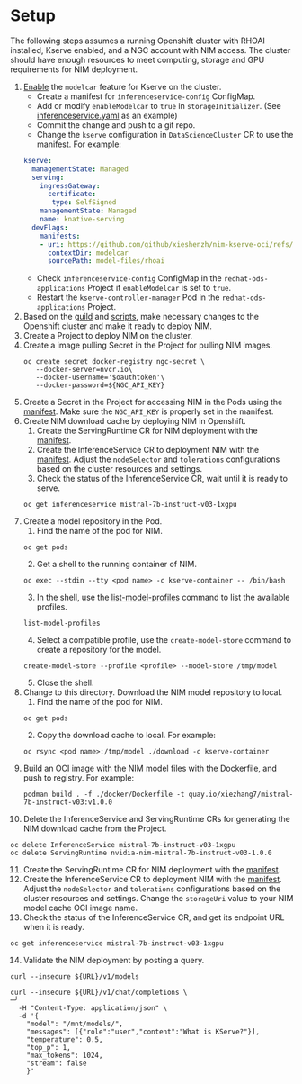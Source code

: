 # Setup

The following steps assumes a running Openshift cluster with RHOAI installed, Kserve enabled, and a NGC account with NIM access.
The cluster should have enough resources to meet computing, storage and GPU requirements for NIM deployment.

1. [Enable](https://kserve.github.io/website/latest/modelserving/storage/oci/#enabling-modelcars) the `modelcar` feature for Kserve on the cluster.
    - Create a manifest for `inferenceservice-config` ConfigMap.
    - Add or modify `enableModelcar` to `true` in `storageInitializer`. (See [inferenceservice.yaml](./rhoai/inferenceservice.yaml%20) as an example)
    - Commit the change and push to a git repo.
    - Change the `kserve` configuration in `DataScienceCluster` CR to use the manifest. For example:
   ```yaml
   kserve:
     managementState: Managed
     serving:
       ingressGateway:
         certificate:
          type: SelfSigned
       managementState: Managed
       name: knative-serving
     devFlags:
       manifests: 
       - uri: https://github.com/github/xieshenzh/nim-kserve-oci/refs/heads/main.tar.gz
         contextDir: modelcar
         sourcePath: model-files/rhoai
   ```
    - Check `inferenceservice-config` ConfigMap in the `redhat-ods-applications` Project if `enableModelcar` is set to `true`.
    - Restart the `kserve-controller-manager` Pod in the `redhat-ods-applications` Project.
2. Based on the [guild](https://github.com/NVIDIA/nim-deploy/blob/main/kserve/README.md) and [scripts](https://github.com/NVIDIA/nim-deploy/blob/main/kserve/scripts/README.md), make necessary changes to the Openshift cluster and make it ready to deploy NIM.
3. Create a Project to deploy NIM on the cluster.
4. Create a image pulling Secret in the Project for pulling NIM images.
   ```shell
   oc create secret docker-registry ngc-secret \
      --docker-server=nvcr.io\
      --docker-username='$oauthtoken'\
      --docker-password=${NGC_API_KEY}
   ```
5. Create a Secret in the Project for accessing NIM in the Pods using the [manifest](./download/kserve/nvidia-nim-secrets.yaml). Make sure the `NGC_API_KEY` is properly set in the manifest.
6. Create NIM download cache by deploying NIM in Openshift.
    1. Create the ServingRuntime CR for NIM deployment with the [manifest](./download/kserve/mistral-7b-instruct-v03-1.0.0.yaml).
    2. Create the InferenceService CR to deployment NIM with the [manifest](./download/kserve/mistral-7b-instruct-v03_1xgpu_1.0.0.yaml). Adjust the `nodeSelector` and `tolerations` configurations based on the cluster resources and settings.
    3. Check the status of the InferenceService CR, wait until it is ready to serve.
   ```shell
   oc get inferenceservice mistral-7b-instruct-v03-1xgpu 
   ```
7. Create a model repository in the Pod.
   1. Find the name of the pod for NIM.
   ```shell
   oc get pods
   ```
   2. Get a shell to the running container of NIM.
   ```shell
   oc exec --stdin --tty <pod name> -c kserve-container -- /bin/bash
   ```
   3. In the shell, use the [list-model-profiles](https://docs.nvidia.com/nim/large-language-models/latest/getting-started.html#serving-models-from-local-assets) command to list the available profiles.
   ```shell
   list-model-profiles
   ```
   4. Select a compatible profile, use the `create-model-store` command to create a repository for the model.
   ```shell
   create-model-store --profile <profile> --model-store /tmp/model
   ```
   5. Close the shell.
8. Change to this directory. Download the NIM model repository to local.
    1. Find the name of the pod for NIM.
   ```shell
   oc get pods
   ```
    2. Copy the download cache to local. For example:
   ```shell
   oc rsync <pod name>:/tmp/model ./download -c kserve-container
   ```
9. Build an OCI image with the NIM model files with the Dockerfile, and push to registry. For example:
   ```shell
   podman build . -f ./docker/Dockerfile -t quay.io/xiezhang7/mistral-7b-instruct-v03:v1.0.0
   ```
10. Delete the InferenceService and ServingRuntime CRs for generating the NIM download cache from the Project.
   ```shell
   oc delete InferenceService mistral-7b-instruct-v03-1xgpu
   oc delete ServingRuntime nvidia-nim-mistral-7b-instruct-v03-1.0.0
   ```
11. Create the ServingRuntime CR for NIM deployment with the [manifest](./kserve/mistral-7b-instruct-v03-1.0.0.yaml).
12. Create the InferenceService CR to deployment NIM with the [manifest](./kserve/mistral-7b-instruct-v03_1xgpu_1.0.0.yaml). Adjust the `nodeSelector` and `tolerations` configurations based on the cluster resources and settings. Change the `storageUri` value to your NIM model cache OCI image name.
13. Check the status of the InferenceService CR, and get its endpoint URL when it is ready.
   ```shell
   oc get inferenceservice mistral-7b-instruct-v03-1xgpu
   ```
14. Validate the NIM deployment by posting a query.
   ```shell
   curl --insecure ${URL}/v1/models
   ```
   ```shell
   curl --insecure ${URL}/v1/chat/completions \                                                                 ─╯
     -H "Content-Type: application/json" \
     -d '{
       "model": "/mnt/models/",
       "messages": [{"role":"user","content":"What is KServe?"}],
       "temperature": 0.5,
       "top_p": 1,
       "max_tokens": 1024,
       "stream": false
       }'
   ```
